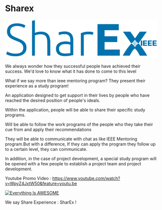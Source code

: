 # Sharex
![](app/src/main/res/drawable/sharex.png)


We always wonder how they successful people have achieved their success. We'd love to know what it has done to come to this level

What if we say more than ieee mentoring program? They present their experience as a study program!

An application designed to get support in their lives by people who have reached the desired position of people's ideals.

Within the application, people will be able to share their specific study programs.

Will be able to follow the work programs of the people who they take their cue from and apply their recommendations

They will be able to communicate with chat as like IEEE Mentoring program.But with a difference, If they can apply the program they follow up to a certain level, they can communicate.

In addition, in the case of project development, a special study program will be opened with a few people to establish a project team and project development.

Youtube Promo Video : https://www.youtube.com/watch?v=WpyZ4JxtW50&feature=youtu.be

[![Everything Is AWESOME](http://i.imgur.com/Ot5DWAW.png)](https://youtu.be/StTqXEQ2l-Y?t=35s "Everything Is AWESOME")


We say Share Experience : SharEx !
